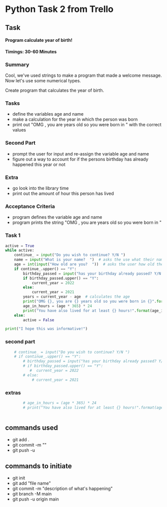 # Python Task 2 from Trello

## Task 
#### Program calculate year of birth!
#### Timings: 30-60 Minutes

### Summary
Cool, we've used strings to make a program that made a welcome message. Now let's use some numerical types.

Create program that calculates the year of birth.

### Tasks
- define the variables age and name
- make a calculation for the year in which the person was born
- print out "OMG <person>, you are <age> years old so you were born in <year>" with the correct values
### Second Part
- prompt the user for input and re-assign the variable age and name
- figure out a way to account for if the persons birthday has already happened this year or not
### Extra
- go look into the library time
- print out the amount of hour this person has lived
### Acceptance Criteria
- program defines the variable age and name
- program prints the string "OMG <person>, you are <age> years old so you were born in <year>"


### Task 1
```python
active = True
while active:
    continue_ = input("Do you wish to continue? Y/N ")
    name = input("What is your name?  ")  # asks the use what their name is
    age = int(input("How old are you?  "))  # asks the user how old they are
    if continue_.upper() == "Y":
        birthday_passed = input("has your birthday already passed? Y/N ")
        if birthday_passed.upper() == "Y":
            current_year = 2022
        else:
            current_year = 2021
        years = current_year - age  # calculates the age
        print("OMG {}, you are {} years old so you were born in {}".format(name, age, years))  # prints out a statement containing the variables
        age_in_hours = (age * 365) * 24
        print("You have also lived for at least {} hours!".format(age_in_hours))
    else:
        active = False

print("I hope this was informative!")
```
### second part
```python
    # continue_ = input("Do you wish to continue? Y/N ")
    # if continue_.upper() == "Y":
        # birthday_passed = input("has your birthday already passed? Y/N ")
        # if birthday_passed.upper() == "Y":
           #  current_year = 2022
        # else:
            # current_year = 2021
```
### extras
```python
        # age_in_hours = (age * 365) * 24
        # print("You have also lived for at least {} hours!".format(age_in_hours))
   
```
## commands used
- git add .
- git commit -m ""
- git push -u

## commands to initiate 
- git init
- git add "file name"
- git commit -m "description of what's happening"
- git branch -M main
- git push -u origin main
